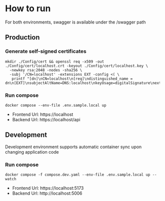 # How to run

For both environments, swagger is available under the /swagger path

## Production

### Generate self-signed certificates

```
mkdir ./Config/cert && openssl req -x509 -out ./Config/cert/localhost.crt -keyout ./Config/cert/localhost.key \
  -newkey rsa:2048 -nodes -sha256 \
  -subj '/CN=localhost' -extensions EXT -config <( \
   printf "[dn]\nCN=localhost\n[req]\ndistinguished_name = dn\n[EXT]\nsubjectAltName=DNS:localhost\nkeyUsage=digitalSignature\nextendedKeyUsage=serverAuth")
```

### Run compose

```
docker compose --env-file .env.sample.local up
```

- Frontend Url: https://localhost
- Backend Url: https://localhost/api

## Development

Development environment supports automatic container sync upon changing application code

### Run compose

```
docker compose -f compose.dev.yaml --env-file .env.sample.local up --watch
```

- Frontend Url: https://localhost:5173
- Backend Url: http://localhost:5006
